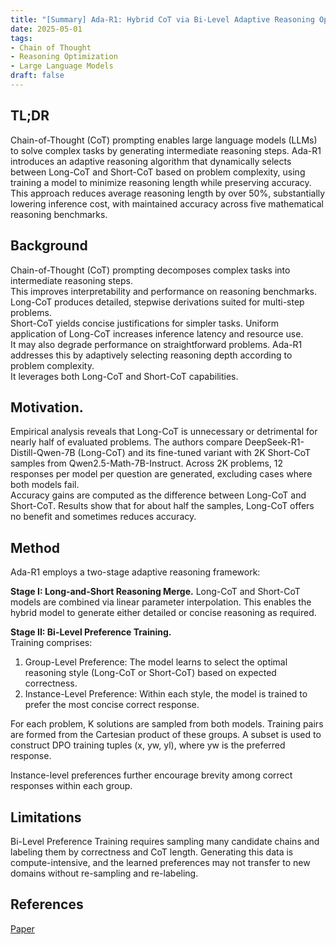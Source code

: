 ```yaml
---
title: "[Summary] Ada-R1: Hybrid CoT via Bi-Level Adaptive Reasoning Optimization"
date: 2025-05-01
tags:
- Chain of Thought
- Reasoning Optimization
- Large Language Models
draft: false
---
```


## TL;DR
Chain-of-Thought (CoT) prompting enables large language models (LLMs) to solve complex tasks by generating intermediate reasoning steps. 
Ada-R1 introduces an adaptive reasoning algorithm that dynamically selects between Long-CoT and Short-CoT based on problem complexity, using training a model to minimize reasoning length while preserving accuracy. 
This approach reduces average reasoning length by over 50%, substantially lowering inference cost, with maintained accuracy across five mathematical reasoning benchmarks.

## Background
Chain-of-Thought (CoT) prompting decomposes complex tasks into intermediate reasoning steps.  
This improves interpretability and performance on reasoning benchmarks.
Long-CoT produces detailed, stepwise derivations suited for multi-step problems.  
Short-CoT yields concise justifications for simpler tasks.
Uniform application of Long-CoT increases inference latency and resource use.  
It may also degrade performance on straightforward problems.
Ada-R1 addresses this by adaptively selecting reasoning depth according to problem complexity.  
It leverages both Long-CoT and Short-CoT capabilities.

## Motivation.
Empirical analysis reveals that Long-CoT is unnecessary or detrimental for nearly half of evaluated problems.
The authors compare DeepSeek-R1-Distill-Qwen-7B (Long-CoT) and its fine-tuned variant with 2K Short-CoT samples from Qwen2.5-Math-7B-Instruct.
Across 2K problems, 12 responses per model per question are generated, excluding cases where both models fail.  
Accuracy gains are computed as the difference between Long-CoT and Short-CoT.
Results show that for about half the samples, Long-CoT offers no benefit and sometimes reduces accuracy.

## Method
Ada-R1 employs a two-stage adaptive reasoning framework:

**Stage I: Long-and-Short Reasoning Merge.**
Long-CoT and Short-CoT models are combined via linear parameter interpolation.
This enables the hybrid model to generate either detailed or concise reasoning as required.

**Stage II: Bi-Level Preference Training.**  
Training comprises:
1. Group-Level Preference: The model learns to select the optimal reasoning style (Long-CoT or Short-CoT) based on expected correctness.
2. Instance-Level Preference: Within each style, the model is trained to prefer the most concise correct response.
   
For each problem, K solutions are sampled from both models.
Training pairs are formed from the Cartesian product of these groups.
A subset is used to construct DPO training tuples (x, yw, yl), where yw is the preferred response. 

Instance-level preferences further encourage brevity among correct responses within each group. 

## Limitations
Bi-Level Preference Training requires sampling many candidate chains and labeling them by correctness and CoT length. Generating this data is compute-intensive, and the learned preferences may not transfer to new domains without re-sampling and re-labeling.

## References
[Paper](https://arxiv.org/pdf/2504.21659)
